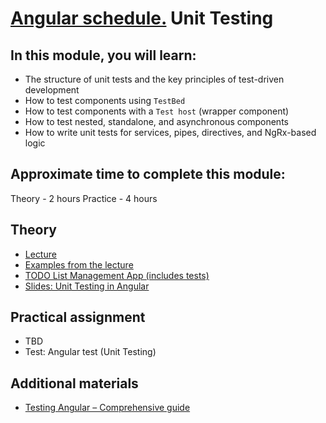 # [Angular schedule.](../../README.md) Unit Testing

## In this module, you will learn:

- The structure of unit tests and the key principles of test-driven development
- How to test components using `TestBed`
- How to test components with a `Test host` (wrapper component)
- How to test nested, standalone, and asynchronous components
- How to write unit tests for services, pipes, directives, and NgRx-based logic

## Approximate time to complete this module:

Theory - 2 hours
Practice - 4 hours

## Theory

- [Lecture](https://youtu.be/DCw-JBll2u0?t=2201)
- [Examples from the lecture](https://github.com/pavelrazuvalau/angular-lectures/tree/master/angular-unit-testing)
- [TODO List Management App (includes tests)](https://github.com/pavelrazuvalau/todo-list-management)
- [Slides: Unit Testing in Angular](https://slides.com/pavelrazuvalau/angular-unit-testing)

## Practical assignment

- TBD
- Test: Angular test (Unit Testing)

## Additional materials

- [Testing Angular – Comprehensive guide](https://testing-angular.com/)
